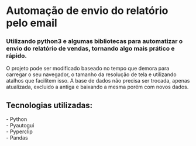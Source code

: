 <h1>Automação de envio do relatório pelo email</h1>

<h3>  Utilizando python3 e algumas bibliotecas para automatizar o envio do relatório de vendas, 
tornando algo mais prático e rápido.</h3>
<p>O projeto pode ser modificado baseado no tempo que demora para carregar o seu navegador, o tamanho da resolução de tela e utilizando atalhos que facilitem isso. A base de dados não precisa ser trocada, apenas atualizada, excluido a antiga e baixando a mesma porém com novos dados.</p>

<h2>Tecnologias utilizadas:</h2>
<p> - Python<br> - Pyautogui<br> - Pyperclip<br> - Pandas</p>
